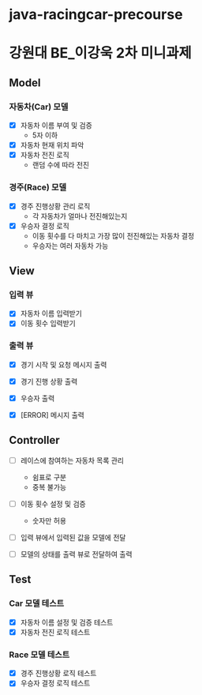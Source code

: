 # java-racingcar-precourse
# 강원대 BE_이강욱 2차 미니과제

## Model
### 자동차(Car) 모델
-[x] 자동차 이름 부여 및 검증
  - 5자 이하
-[x] 자동차 현재 위치 파악
-[x] 자동차 전진 로직 
  - 랜덤 수에 따라 전진

### 경주(Race) 모델
- [x] 경주 진행상황 관리 로직
  - 각 자동차가 얼마나 전진해있는지
- [x] 우승자 결정 로직
  - 이동 횟수를 다 마치고 가장 많이 전진해있는 자동차 결정
  - 우승자는 여러 자동차 가능


## View
### 입력 뷰
-[x] 자동차 이름 입력받기
-[x] 이동 횟수 입력받기

### 출력 뷰 
-[x] 경기 시작 및 요청 메시지 출력
-[x] 경기 진행 상황 출력
-[x] 우승자 출력
-[x] [ERROR] 메시지 출력


## Controller
- [ ] 레이스에 참여하는 자동차 목록 관리
  - 쉼표로 구분
  - 중복 불가능
- [ ] 이동 횟수 설정 및 검증
  - 숫자만 허용
-[ ] 입력 뷰에서 입력된 값을 모델에 전달
-[ ] 모델의 상태를 출력 뷰로 전달하여 출력


## Test
### Car 모델 테스트
-[x] 자동차 이름 설정 및 검증 테스트
-[x] 자동차 전진 로직 테스트
### Race 모델 테스트
-[x] 경주 진행상황 로직 테스트
-[x] 우승자 결정 로직 테스트